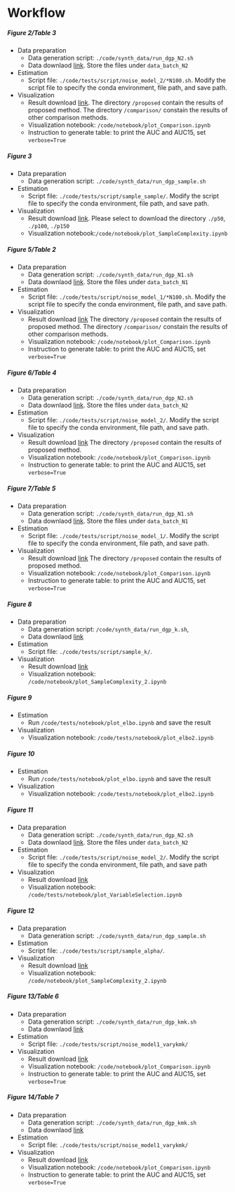 # Workflow


##### Figure 2/Table 3
* Data preparation
  * Data generation script: `./code/synth_data/run_dgp_N2.sh`
  * Data downlaod [link](https://drive.google.com/drive/folders/1V-UalL77ybJZ8yq7mzkb1o1EeVDLR5Mw?usp=share_link). Store the files under `data_batch_N2`
* Estimation 
  * Script file: `./code/tests/script/noise_model_2/*N100.sh`.
  Modify the script file to specify the conda environment, file path, and save path.
* Visualization
  * Result download [link](https://drive.google.com/drive/folders/1praDtxiYMUVCNnnp30SG3JE5REIVCz7d?usp=sharing). The directory `/proposed` contain the results of proposed method. The directory `/comparison/` constain the results of other comparison methods. 
  * Visualization notebook: `/code/notebook/plot_Comparison.ipynb`
  * Instruction to generate table:
  to print the AUC and AUC15, set `verbose=True`

##### Figure 3
- Data preparation
  - Data generation script: `./code/synth_data/run_dgp_sample.sh`
- Estimation 
  - Script file: `./code/tests/script/sample_sample/`.
  Modify the script file to specify the conda environment, file path, and save path.
- Visualization
  - Result download [link](https://drive.google.com/drive/folders/1bWxoFzd9dAZn1x7VEulELsUIbO6cAEfk?usp=sharing). Please select to download the directory `./p50`, `./p100`, `./p150` 
  - Visualization notebook:`/code/notebook/plot_SampleComplexity.ipynb`

##### Figure 5/Table 2
- Data preparation
  - Data generation script: `./code/synth_data/run_dgp_N1.sh`
  - Data downlaod [link](https://drive.google.com/drive/folders/1mTZW2goCCgp7ULKmd4QIxkv95maehpSI?usp=share_link). Store the files under `data_batch_N1`
- Estimation 
  - Script file: `./code/tests/script/noise_model_1/*N100.sh`.
  Modify the script file to specify the conda environment, file path, and save path.
- Visualization
  - Result download [link](https://drive.google.com/drive/folders/1jE8L4OWDd2qURhMALCo9tjrnWQbIWP8u?usp=sharing)
  The directory `/proposed` contain the results of proposed method. The directory `/comparison/` constain the results of other comparison methods. 
  - Visualization notebook: `/code/notebook/plot_Comparison.ipynb`
  - Instruction to generate table:
  to print the AUC and AUC15, set `verbose=True`

##### Figure 6/Table 4
- Data preparation
  - Data generation script: `./code/synth_data/run_dgp_N2.sh`
  - Data downlaod [link](https://drive.google.com/drive/folders/1V-UalL77ybJZ8yq7mzkb1o1EeVDLR5Mw?usp=share_link). Store the files under `data_batch_N2`
- Estimation 
  - Script file: `./code/tests/script/noise_model_2/`.
  Modify the script file to specify the conda environment, file path, and save path.
- Visualization
  - Result download [link](https://drive.google.com/drive/folders/1V-UalL77ybJZ8yq7mzkb1o1EeVDLR5Mw?usp=share_link)
  The directory `/proposed` contain the results of proposed method. 
  - Visualization notebook: `/code/notebook/plot_Comparison.ipynb`
  - Instruction to generate table:
  to print the AUC and AUC15, set `verbose=True`

##### Figure 7/Table 5
- Data preparation
  - Data generation script: `./code/synth_data/run_dgp_N1.sh`
  - Data downlaod [link](https://drive.google.com/drive/folders/1mTZW2goCCgp7ULKmd4QIxkv95maehpSI?usp=share_link). Store the files under `data_batch_N1`
- Estimation 
  - Script file: `./code/tests/script/noise_model_1/`.
  Modify the script file to specify the conda environment, file path, and save path.
- Visualization
  - Result download [link](https://drive.google.com/drive/folders/1jE8L4OWDd2qURhMALCo9tjrnWQbIWP8u?usp=sharing)
  The directory `/proposed` contain the results of proposed method. 
  - Visualization notebook: `/code/notebook/plot_Comparison.ipynb`
  - Instruction to generate table:
  to print the AUC and AUC15, set `verbose=True`

##### Figure 8
- Data preparation
  - Data generation script: `/code/synth_data/run_dgp_k.sh`,
  - Data downlaod [link](https://drive.google.com/drive/folders/151_r-ttGr2uEepZX_jkUz9F3MFl1R0Po?usp=sharing)
- Estimation 
  - Script file: `./code/tests/script/sample_k/`.
- Visualization
  - Result download [link](https://drive.google.com/drive/folders/1bWxoFzd9dAZn1x7VEulELsUIbO6cAEfk?usp=sharing) 
  - Visualization notebook: `/code/notebook/plot_SampleComplexity_2.ipynb`

##### Figure 9
- Estimation 
  - Run `/code/tests/notebook/plot_elbo.ipynb` and save the result
- Visualization
  - Visualization notebook: `/code/tests/notebook/plot_elbo2.ipynb`

##### Figure 10
- Estimation 
  - Run `/code/tests/notebook/plot_elbo.ipynb` and save the result
- Visualization
  - Visualization notebook: `/code/tests/notebook/plot_elbo2.ipynb`

##### Figure 11
- Data preparation
  - Data generation script: `./code/synth_data/run_dgp_N2.sh`
  - Data downlaod [link](https://drive.google.com/drive/folders/1V-UalL77ybJZ8yq7mzkb1o1EeVDLR5Mw?usp=share_link). Store the files under `data_batch_N2`
- Estimation 
  - Script file: `./code/tests/script/noise_model_2/`.
  Modify the script file to specify the conda environment, file path, and save path
- Visualization
  - Result download [link](https://drive.google.com/drive/folders/1LjQwRMvyhTJv2HB1xa3-TsCTQCPDp46H?usp=sharing)
  - Visualization notebook: `/code/tests/notebook/plot_VariableSelection.ipynb`

##### Figure 12
- Data preparation
  - Data generation script: `./code/synth_data/run_dgp_sample.sh`
- Estimation 
  - Script file: `./code/tests/script/sample_alpha/`.
- Visualization
  - Result download [link](https://drive.google.com/drive/folders/1bWxoFzd9dAZn1x7VEulELsUIbO6cAEfk?usp=sharing) 
  - Visualization notebook: `/code/notebook/plot_SampleComplexity_2.ipynb`


##### Figure 13/Table 6
- Data preparation
  - Data generation script: `./code/synth_data/run_dgp_kmk.sh`
  - Data downlaod [link](https://drive.google.com/drive/folders/1TYgPNnpni8UV95MzUXu-41vs2GeW-F3i?usp=share_link)
- Estimation 
  - Script file: `./code/tests/script/noise_model1_varykmk/`
- Visualization
  - Result download [link](https://drive.google.com/drive/folders/1ItaHAojkT2SrK2Ei2bGUU6QJ_WErvej9?usp=sharing)
  - Visualization notebook: `/code/notebook/plot_Comparison.ipynb`
  - Instruction to generate table: to print the AUC and AUC15, set `verbose=True`
  
##### Figure 14/Table 7
- Data preparation
  - Data generation script: `./code/synth_data/run_dgp_kmk.sh`
  - Data downlaod [link](https://drive.google.com/drive/folders/1TYgPNnpni8UV95MzUXu-41vs2GeW-F3i?usp=share_link)
- Estimation 
  - Script file: `./code/tests/script/noise_model1_varykmk/`
- Visualization
  - Result download [link](https://drive.google.com/drive/folders/1ItaHAojkT2SrK2Ei2bGUU6QJ_WErvej9?usp=sharing)
  - Visualization notebook: `/code/notebook/plot_Comparison.ipynb`
  - Instruction to generate table: to print the AUC and AUC15, set `verbose=True`